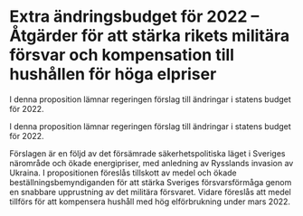 # Extra ändringsbudget för 2022 – Åtgärder för att stärka rikets militära försvar och kompensation till hushållen för höga elpriser

I denna proposition lämnar regeringen förslag till ändringar i statens budget för 2022.

I denna proposition lämnar regeringen förslag till ändringar i statens budget för 2022.

Förslagen är en följd av det försämrade säkerhetspolitiska
läget i Sveriges närområde och ökade energipriser, med anledning av
Rysslands invasion av Ukraina. I propositionen föreslås tillskott av medel
och ökade beställningsbemyndiganden för att stärka Sveriges försvarsförmåga genom en snabbare upprustning av det militära försvaret. Vidare föreslås att medel tillförs för att kompensera hushåll med hög elförbrukning under mars 2022.
